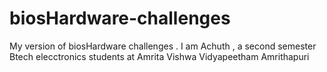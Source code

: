 # biosHardware-challenges
My version of biosHardware challenges . I am Achuth , a second semester Btech elecctronics students at Amrita Vishwa Vidyapeetham Amrithapuri
